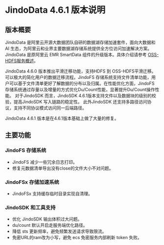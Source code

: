 # JindoData 4.6.1 版本说明
## 版本概要

JindoData 是阿里云开源大数据团队自研的数据湖存储加速套件，面向大数据和 AI 生态，为阿里云和业界主要数据湖存储系统提供全方位访问加速解决方案。JindoData 是原阿里云 EMR SmartData 组件的升级版本。具体介绍请参考 [OSS-HDFS服务概述](https://help.aliyun.com/document_detail/405089.htm)。

JindoData 4.6.0 版本推出平滑迁移功能，支持HDFS 到 OSS-HDFS平滑迁移。可以极大的简化用户的数据迁移流程。JindoFS 存储系统支持文件清单功能，用户可以基于文件清单更好了解数据的分布以及归属。在性能优化方面，JindoFS 存储系统通过存量以及增量的方式优化Du/Count性能，显著提升Du/Count操作性能。 对于JindoSDK 而言，JindoSDK 4.6.1版本支持文件以及数据块的级别的校验，提高JindoSDK 写入链路的稳定性。 此外JindoSDK 还支持多路径访问协议，支持不同协议模式访问同一后端路径。

JindoData 4.6.1 版本是在4.6.1版本基础上做了大量的修复。
## 主要功能
### JindoFS 存储系统
- JindoFS 减少一些冗余日志打印。
- 修复元数据清单导出没有close的文件大小不对问题。

### JindoFSx 存储加速系统
- JindoFSx 支持缓存临时目录实现自清理。

### JindoSDK 和工具支持
- 优化 JindoSDK 输出体积过大问题。
- du/count 默认开启走服务端优化路径。
- 降低 sts 更新频率，避免频繁发送请求导致限流。
- 免密URL的ram改为小写，避免 ecs 免密服务内部刷新 token 失败。
